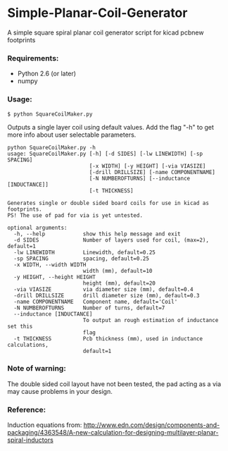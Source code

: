 # Simple-Planar-Coil-Generator
A simple square spiral planar coil generator script for kicad pcbnew footprints

### Requirements:
* Python 2.6 (or later)
* numpy

### Usage:
    $ python SquareCoilMaker.py
Outputs a single layer coil using default values.
Add the flag "-h" to get more info about user selectable parameters.

```
python SquareCoilMaker.py -h
usage: SquareCoilMaker.py [-h] [-d SIDES] [-lw LINEWIDTH] [-sp SPACING]
                          [-x WIDTH] [-y HEIGHT] [-via VIASIZE]
                          [-drill DRILLSIZE] [-name COMPONENTNAME]
                          [-N NUMBEROFTURNS] [--inductance [INDUCTANCE]]
                          [-t THICKNESS]

Generates single or double sided board coils for use in kicad as footprints.
PS! The use of pad for via is yet untested.

optional arguments:
  -h, --help            show this help message and exit
  -d SIDES              Number of layers used for coil, (max=2), default=1
  -lw LINEWIDTH         Linewidth, default=0.25
  -sp SPACING           spacing, default=0.25
  -x WIDTH, --width WIDTH
                        width (mm), default=10
  -y HEIGHT, --height HEIGHT
                        height (mm), default=20
  -via VIASIZE          via diameter size (mm), default=0.4
  -drill DRILLSIZE      drill diameter size (mm), default=0.3
  -name COMPONENTNAME   Component name, default='Coil'
  -N NUMBEROFTURNS      Number of turns, default=7
  --inductance [INDUCTANCE]
                        To output an rough estimation of inductance set this
                        flag
  -t THICKNESS          Pcb thickness (mm), used in inductance calculations,
                        default=1
```

### Note of warning:
The double sided coil layout have not been tested, the pad acting as a via may cause problems in your design.

### Reference:
   Induction equations from: http://www.edn.com/design/components-and-packaging/4363548/A-new-calculation-for-designing-multilayer-planar-spiral-inductors
